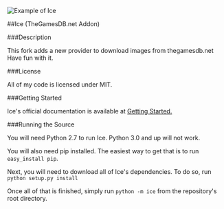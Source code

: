 ![Example of Ice](ice-example.png "Example")

##Ice (TheGamesDB.net Addon)

###Description

This fork adds a new provider to download images from thegamesdb.net
Have fun with it.

###License

All of my code is licensed under MIT.

###Getting Started

Ice's official documentation is available at [Getting Started.](http://scottrice.github.io/Ice/getting-started/) 

###Running the Source

You will need Python 2.7 to run Ice. Python 3.0 and up will not work.

You will also need pip installed. The easiest way to get that is to run `easy_install pip`.

Next, you will need to download all of Ice's dependencies. To do so, run `python setup.py install`

Once all of that is finished, simply run `python -m ice` from the repository's root directory.


